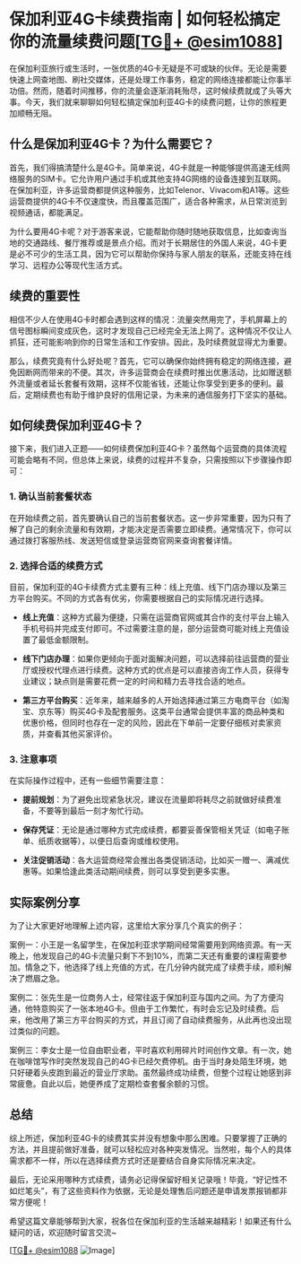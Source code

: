 # 保加利亚4G卡续费指南 | 如何轻松搞定你的流量续费问题[[TG💪+ @esim1088](https://t.me/s/esim1088)]

在保加利亚旅行或生活时，一张优质的4G卡无疑是不可或缺的伙伴。无论是需要快速上网查地图、刷社交媒体，还是处理工作事务，稳定的网络连接都能让你事半功倍。然而，随着时间推移，你的流量会逐渐消耗殆尽，这时候续费就成了头等大事。今天，我们就来聊聊如何轻松搞定保加利亚4G卡的续费问题，让你的旅程更加顺畅无阻。

## 什么是保加利亚4G卡？为什么需要它？

首先，我们得搞清楚什么是4G卡。简单来说，4G卡就是一种能够提供高速无线网络服务的SIM卡。它允许用户通过手机或其他支持4G网络的设备连接到互联网。在保加利亚，许多运营商都提供这种服务，比如Telenor、Vivacom和A1等。这些运营商提供的4G卡不仅速度快，而且覆盖范围广，适合各种需求，从日常浏览到视频通话，都能满足。

为什么要用4G卡呢？对于游客来说，它能帮助你随时随地获取信息，比如查询当地的交通路线、餐厅推荐或是景点介绍。而对于长期居住的外国人来说，4G卡更是必不可少的生活工具，因为它可以帮助你保持与家人朋友的联系，还能支持在线学习、远程办公等现代生活方式。

## 续费的重要性

相信不少人在使用4G卡时都会遇到这样的情况：流量突然用完了，手机屏幕上的信号图标瞬间变成灰色，这时才发现自己已经完全无法上网了。这种情况不仅让人抓狂，还可能影响到你的日常生活和工作安排。因此，及时续费就显得尤为重要。

那么，续费究竟有什么好处呢？首先，它可以确保你始终拥有稳定的网络连接，避免因断网而带来的不便。其次，许多运营商会在续费时推出优惠活动，比如赠送额外流量或者延长套餐有效期，这样不仅能省钱，还能让你享受到更多的便利。最后，定期续费也有助于维护良好的信用记录，为未来的通信服务打下坚实的基础。

## 如何续费保加利亚4G卡？

接下来，我们进入正题——如何续费保加利亚4G卡？虽然每个运营商的具体流程可能会略有不同，但总体上来说，续费的过程并不复杂，只需按照以下步骤操作即可：

### 1. 确认当前套餐状态

在开始续费之前，首先要确认自己的当前套餐状态。这一步非常重要，因为只有了解了自己的剩余流量和有效期，才能决定是否需要立即续费。通常情况下，你可以通过拨打客服热线、发送短信或登录运营商官网来查询套餐详情。

### 2. 选择合适的续费方式

目前，保加利亚的4G卡续费方式主要有三种：线上充值、线下门店办理以及第三方平台购买。不同的方式各有优劣，你需要根据自己的实际情况进行选择。

- **线上充值**：这种方式最为便捷，只需在运营商官网或其合作的支付平台上输入手机号码并完成支付即可。不过需要注意的是，部分运营商可能对线上充值设置了最低金额限制。
  
- **线下门店办理**：如果你更倾向于面对面解决问题，可以选择前往运营商的营业厅或授权代理点进行续费。这种方式的优点是可以直接咨询工作人员，获得专业建议；缺点则是需要花费一定的时间和精力去寻找合适的地点。
  
- **第三方平台购买**：近年来，越来越多的人开始选择通过第三方电商平台（如淘宝、京东等）购买4G卡及配套服务。这类平台通常会提供丰富的商品种类和优惠价格，但同时也存在一定的风险，因此在下单前一定要仔细核对卖家资质，并查看其他买家评价。

### 3. 注意事项

在实际操作过程中，还有一些细节需要注意：

- **提前规划**：为了避免出现紧急状况，建议在流量即将耗尽之前就做好续费准备，不要等到最后一刻才匆忙行动。
  
- **保存凭证**：无论是通过哪种方式完成续费，都要妥善保管相关凭证（如电子账单、纸质收据等），以便日后查询或维权使用。
  
- **关注促销活动**：各大运营商经常会推出各类促销活动，比如买一赠一、满减优惠等。如果恰逢此类活动期间续费，则可以享受到更多实惠。

## 实际案例分享

为了让大家更好地理解上述内容，这里给大家分享几个真实的例子：

案例一：小王是一名留学生，在保加利亚求学期间经常需要用到网络资源。有一天晚上，他发现自己的4G卡流量只剩下不到10%，而第二天还有重要的课程需要参加。情急之下，他选择了线上充值的方式，在几分钟内就完成了续费手续，顺利解决了燃眉之急。

案例二：张先生是一位商务人士，经常往返于保加利亚与国内之间。为了方便沟通，他特意购买了一张本地4G卡。但由于工作繁忙，有时会忘记及时续费。后来，他改用了第三方平台购买的方式，并且订阅了自动续费服务，从此再也没出现过类似的问题。

案例三：李女士是一位自由职业者，平时喜欢利用碎片时间创作文章。有一次，她在咖啡馆写作时突然发现自己的4G卡已经欠费停机。由于当时身处陌生环境，她只好硬着头皮跑到最近的营业厅求助。虽然最终成功续费，但整个过程让她感到非常疲惫。自此以后，她便养成了定期检查套餐余额的习惯。

## 总结

综上所述，保加利亚4G卡的续费其实并没有想象中那么困难。只要掌握了正确的方法，并且提前做好准备，就可以轻松应对各种突发情况。当然啦，每个人的具体需求都不一样，所以在选择续费方式时还是要结合自身实际情况来决定。

最后，无论采用哪种方式续费，请务必记得保留好相关记录哦！毕竟，“好记性不如烂笔头”，有了这些资料作为依据，无论是处理售后问题还是申请发票报销都非常方便呢！

希望这篇文章能够帮到大家，祝各位在保加利亚的生活越来越精彩！如果还有什么疑问的话，欢迎随时留言交流~ 

[[TG💪+ @esim1088](https://t.me/s/esim1088) ![Image](https://i.postimg.cc/4NQfJmqS/Snipaste-2025-05-13-00-14-12.png)]
